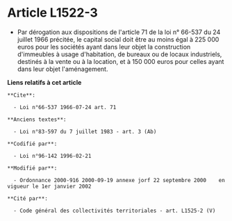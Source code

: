 # Article L1522-3

- Par dérogation aux dispositions de l'article 71 de la loi n° 66-537 du 24 juillet 1966 précitée, le capital social doit
être au moins égal à 225 000 euros pour les sociétés ayant dans leur objet la construction d'immeubles à usage d'habitation,
de bureaux ou de locaux industriels, destinés à la vente ou à la location, et à 150 000 euros pour celles ayant dans leur
objet l'aménagement.

**Liens relatifs à cet article**

	**Cite**:

	  - Loi n°66-537 1966-07-24 art. 71

	**Anciens textes**:

	  - Loi n°83-597 du 7 juillet 1983 - art. 3 (Ab)

	**Codifié par**:

	  - Loi n°96-142 1996-02-21

	**Modifié par**:

	  - Ordonnance 2000-916 2000-09-19 annexe jorf 22 septembre 2000    en vigueur le 1er janvier 2002

	**Cité par**:

	  - Code général des collectivités territoriales - art. L1525-2 (V)
